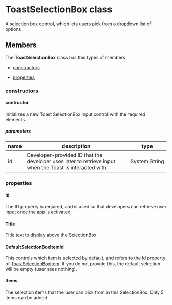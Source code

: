 
# ToastSelectionBox class

A selection box control, which lets users pick from a dropdown list of options.

## Members

The **ToastSelectionBox** class has this types of members

* [constructors](#constructors)

* [properties](#properties)

### constructors

#### contructor

Initializes a new Toast SelectionBox input control with the required elements.

##### parameters



| name | description | type |
| --- | --- | --- |
| id | Developer-provided ID that the developer uses later to retrieve input when the Toast is interacted with. | System.String |

### properties

#### Id

The ID property is required, and is used so that developers can retrieve user input once the app is activated.

#### Title

Title text to display above the SelectionBox.

#### DefaultSelectionBoxItemId

This controls which item is selected by default, and refers to the Id property of [ToastSelectionBoxItem](Microsoft_Toolkit_Uwp_Notifications_ToastSelectionBoxItem.md). If you do not provide this, the default selection will be empty (user sees nothing).

#### Items

The selection items that the user can pick from in this SelectionBox. Only 5 items can be added.
